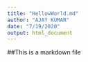 ```yaml
---
title: "HellowWorld.md"
author: "AJAY KUMAR"
date: "7/19/2020"
output: html_document
---
```

##This is a markdown file

